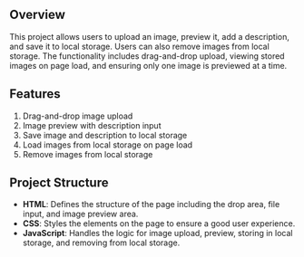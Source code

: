 ## Overview

This project allows users to upload an image, preview it, add a description, and save it to local storage. Users can also remove images from local storage. The functionality includes drag-and-drop upload, viewing stored images on page load, and ensuring only one image is previewed at a time.

## Features
1) Drag-and-drop image upload
2) Image preview with description input
3) Save image and description to local storage
4) Load images from local storage on page load
5) Remove images from local storage
## Project Structure
- **HTML**: Defines the structure of the page including the drop area, file input, and image preview area.
- **CSS**: Styles the elements on the page to ensure a good user experience.
- **JavaScript**: Handles the logic for image upload, preview, storing in local storage, and removing from local storage.

